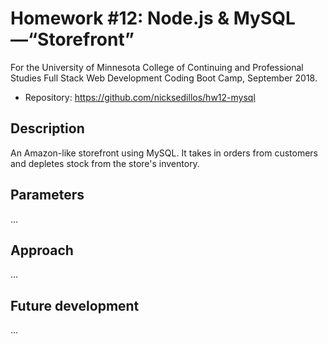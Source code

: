 # Homework #12: Node.js & MySQL—“Storefront”

For the University of Minnesota College of Continuing and Professional Studies Full Stack Web Development Coding Boot Camp, September 2018.

* Repository: https://github.com/nicksedillos/hw12-mysql

## Description

An Amazon-like storefront using MySQL. It takes in orders from customers and depletes stock from the store's inventory.

## Parameters

…

## Approach

…

## Future development

…